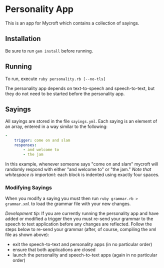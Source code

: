 Personality App
===============

This is an app for Mycroft which contains a collection of sayings.

## Installation

Be sure to run `gem install` before running.

## Running

To run, execute `ruby personality.rb [--no-tls]`


The personality app depends on text-to-speech and speech-to-text, but they do not need to be started before the personality app.

## Sayings

All sayings are stored in the  file `sayings.yml`. Each saying is an element of an array, entered
in a way similar to the following:

```yaml
-
    trigger: come on and slam
    responses:
        - and welcome to
        - the jam
```

In this example, whenever someone says "come on and slam" mycroft will randomly
respond with either "and welcome to" or "the jam." _Note that whitespace is important:_ each block is indented
using exactly four spaces.

### Modifying Sayings

When you modify a saying you must then run `ruby grammar.rb > grammar.xml` to load the
grammar file with your new changes.

_Development tip:_
If you are currently running the personality app and have added or modified a trigger then you
must re-send your grammar to the speech to text application before any changes are reflected.
Follow the steps below to re-send your grammar
(after, of course, compiling the xml file as shown above):

* exit the speech-to-text and personality apps (in no particular order)
* ensure that both applications are closed
* launch the personality and speech-to-text apps (again in no particular order)
